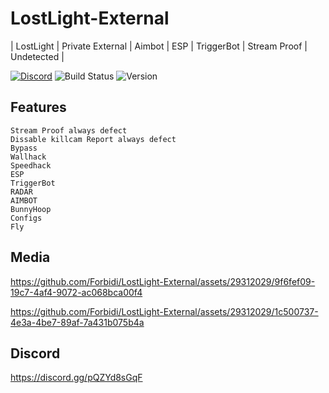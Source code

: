 # LostLight-External
| LostLight | Private External |  Aimbot | ESP | TriggerBot | Stream Proof | Undetected |

[![Discord](https://img.shields.io/discord/972965077496000552)](https://discord.gg/pQZYd8sGqF)
![Build Status](https://img.shields.io/badge/build-passing-brightgreen.svg)
![Version](https://img.shields.io/badge/version-1.3.0-blue.svg)

## Features
```fix
Stream Proof always defect
Dissable killcam Report always defect
Bypass
Wallhack
Speedhack
ESP
TriggerBot
RADAR
AIMBOT
BunnyHoop
Configs
Fly
```

## Media

https://github.com/Forbidi/LostLight-External/assets/29312029/9f6fef09-19c7-4af4-9072-ac068bca00f4


https://github.com/Forbidi/LostLight-External/assets/29312029/1c500737-4e3a-4be7-89af-7a431b075b4a



## Discord
https://discord.gg/pQZYd8sGqF
